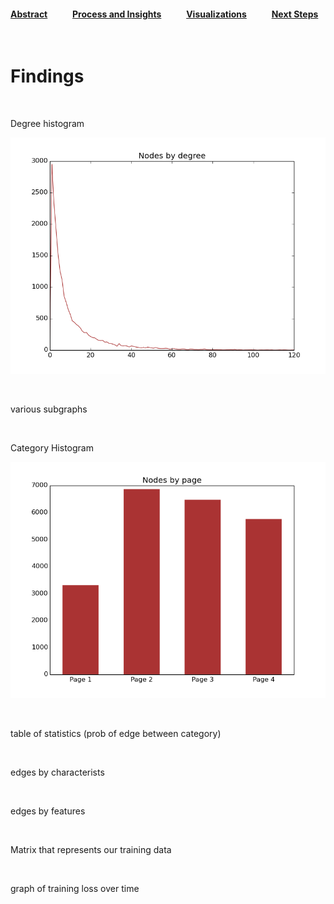#### [Abstract](index.md)            [Process and Insights](process.md)            [Visualizations](visuals.md)            [Next Steps](nextsteps.md)

<br>

# Findings

<br>

Degree histogram

![Nodes by Degree](visuals/nodesbydegree.png)

<br>

various subgraphs

<br>

Category Histogram

![Nodes by Page Type](visuals/nodesbypage.png)

<br>

table of statistics (prob of edge between category)

<br>

edges by characterists

<br>

edges by features

<br>

Matrix that represents our training data

<br>

graph of training loss over time